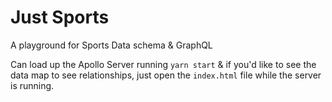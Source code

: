 # Just Sports

A playground for Sports Data schema & GraphQL

Can load up the Apollo Server running `yarn start` & if you'd like to see the data map to see relationships, just open the `index.html` file while the server is running.